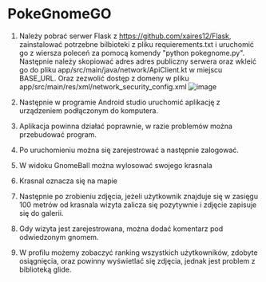 ﻿# PokeGnomeGO
 1. Należy pobrać serwer Flask z https://github.com/xaires12/Flask, zainstalować potrzebne bilbioteki z pliku requierements.txt i uruchomić go z wiersza poleceń za pomocą komendy "python pokegnome.py". Następnie należy skopiować adres adres publiczny serwera oraz wkleić go do pliku app/src/main/java/network/ApiClient.kt w miejscu BASE_URL. Oraz zezwolić dostęp z domeny w pliku app/src/main/res/xml/network_security_config.xml
![image](https://github.com/xaires12/PokeGnome/assets/162905349/97e124b1-868f-498b-b560-280cfb4c8ac6)

2. Następnie w programie Android studio uruchomić aplikację z urządzeniem podłączonym do komputera.
3. Aplikacja powinna działać poprawnie, w razie problemów można przebudować program.
4. Po uruchomieniu można się zarejestrować a następnie zalogować.
5. W widoku GnomeBall można wylosować swojego krasnala
6. Krasnal oznacza się na mapie
7. Następnie po zrobieniu zdjęcia, jeżeli użytkownik znajduje się w zasięgu 100 metrów od krasnala wizyta zalicza się pozytywnie i zdjęcie zapisuje się do galerii.
8. Gdy wizyta jest zarejestrowana, można dodać komentarz pod odwiedzonym gnomem.
9. W profilu możemy zobaczyć ranking wszystkich użytkowników, zdobyte osiągnięcia, oraz powinny wyświetlać się zdjęcia, jednak jest problem z biblioteką glide.

